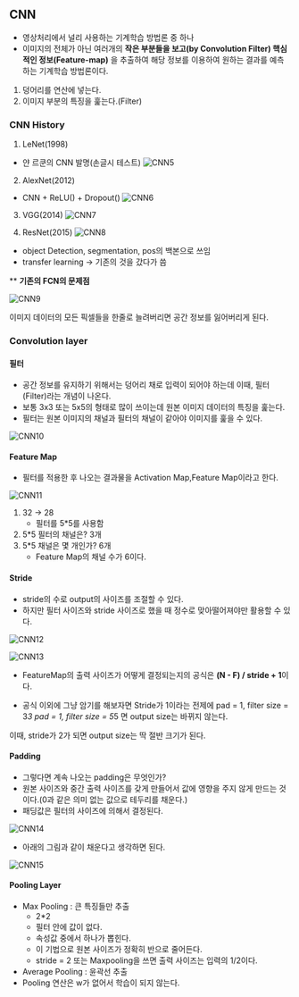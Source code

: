 ## CNN
- 영상처리에서 널리 사용하는 기계학습 방법론 중 하나
- 이미지의 전체가 아닌 여러개의 **작은 부분들을 보고(by Convolution Filter)   핵심적인 정보(Feature-map)** 을 추출하여 해당 정보를 이용하여 원하는 결과를 예측하는 기계학습 방법론이다.

1. 덩어리를 연산에 넣는다.
2. 이미지 부분의 특징을 훑는다.(Filter)

### CNN History
1) LeNet(1998)
- 얀 르쿤의 CNN 발명(손글시 테스트)
![CNN5](./img/CNN5.png)

2) AlexNet(2012)
- CNN + ReLU() + Dropout()
![CNN6](./img/CNN6.jpg)

3) VGG(2014)
![CNN7](./img/CNN7.jpg)

4) ResNet(2015)
![CNN8](./img/CNN8.png)

- object Detection, segmentation, pos의 백본으로 쓰임
- transfer learning -> 기존의 것을 갔다가 씀

** **기존의 FCN의 문제점**

![CNN9](./img/CNN9.jpg)

이미지 데이터의 모든 픽셀들을 한줄로 늘려버리면 공간 정보를 잃어버리게 된다.

### Convolution layer
#### 필터
- 공간 정보를 유지하기 위해서는 덩어리 채로 입력이 되어야 하는데 이때, 필터(Filter)라는 개념이 나온다.
- 보통 3x3 또는 5x5의 형태로 많이 쓰이는데 원본 이미지 데이터의 특징을 훑는다.
- 필터는 원본 이미지의 채널과 필터의 채널이 같아야 이미지를 훑을 수 있다.

![CNN10](./img/CNN10.jpg)

#### Feature Map
- 필터를 적용한 후 나오는 결과물을 Activation Map,Feature Map이라고 한다. 

![CNN11](./img/CNN11.jpg)

1. 32 -> 28
    - 필터를 5*5를 사용함
2. 5*5 필터의 채널은? 3개
3. 5*5 채널은 몇 개인가? 6개
    - Feature Map의 채널 수가 6이다.

#### Stride
- stride의 수로 output의 사이즈를 조절할 수 있다. 
- 하지만 필터 사이즈와 stride 사이즈로 했을 때 정수로 맞아떨어져야만 활용할 수 있다.

![CNN12](./img/CNN12.jpg)

![CNN13](./img/CNN13.jpg)

- FeatureMap의 출력 사이즈가 어떻게 결정되는지의 공식은 
**(N - F) / stride + 1**이다.

- 공식 이외에 그냥 암기를 해보자면 
Stride가 1이라는 전제에
pad = 1, filter size = 3*3
pad = 1, filter size = 5*5
면 output size는 바뀌지 않는다.

이때, stride가 2가 되면
output size는 딱 절반 크기가 된다.

#### Padding
- 그렇다면 계속 나오는 padding은 무엇인가?
- 원본 사이즈와 중간 출력 사이즈를 갖게 만들어서 값에 영향을 주지 않게 만드는 것이다.(0과 같은 의미 없는 값으로 테두리를 채운다.)
- 패딩값은 필터의 사이즈에 의해서 결정된다.

![CNN14](./img/CNN14.jpg)

- 아래의 그림과 같이 채운다고 생각하면 된다.

![CNN15](./img/CNN15.jpg)

#### Pooling Layer
- Max Pooling : 큰 특징들만 추출
    - 2*2
    - 필터 안에 값이 없다.
    - 속성값 중에서 하나가 뽑힌다.
    - 이 기법으로 원본 사이즈가 정확히 반으로 줄어든다.
    - stride = 2 또는 Maxpooling을 쓰면 출력 사이즈는 입력의 1/2이다.
- Average Pooling : 윤곽선 추출
- Pooling 연산은 w가 없어서 학습이 되지 않는다.




